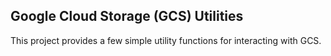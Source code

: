 ## Google Cloud Storage (GCS) Utilities
This project provides a few simple utility functions for interacting with GCS.

